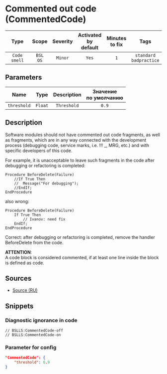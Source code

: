 # Commented out code (CommentedCode)

|     Type     |        Scope        | Severity | Activated<br>by default | Minutes<br>to fix |               Tags                |
|:------------:|:-------------------:|:--------:|:-----------------------------:|:-----------------------:|:---------------------------------:|
| `Code smell` | `BSL`<br>`OS` | `Minor`  |             `Yes`             |           `1`           | `standard`<br>`badpractice` |

## Parameters


|    Name     |  Type   | Description | Значение<br>по умолчанию |
|:-----------:|:-------:|:-----------:|:------------------------------:|
| `threshold` | `Float` | `Threshold` |             `0.9`              |
<!-- Блоки выше заполняются автоматически, не трогать -->
## Description

Software modules should not have commented out code fragments, as well as fragments, which are in any way connected with the development process (debugging code, service marks, i.e. !!! _, MRG, etc.) and with specific developers of this code.

For example, it is unacceptable to leave such fragments in the code after debugging or refactoring is completed:

```bsl
Procedure BeforeDelete(Failure)
    //If True Then
    //  Message("For debugging");
    //EndIf;
EndProcedure
```
also wrong:
```bsl
Procedure BeforeDelete(Failure)
    If True Then
        // Ivanov: need fix
    EndIf;
EndProcedure
```

Correct: after debugging or refactoring is completed, remove the handler BeforeDelete from the code.

**ATTENTION**:  
A code block is considered commented, if at least one line inside the block is defined as code.

## Sources

* [Source (RU)](https://its.1c.ru/db/v8std/content/456/hdoc)

## Snippets

<!-- Блоки ниже заполняются автоматически, не трогать -->
### Diagnostic ignorance in code

```bsl
// BSLLS:CommentedCode-off
// BSLLS:CommentedCode-on
```

### Parameter for config

```json
"CommentedCode": {
    "threshold": 0.9
}
```
